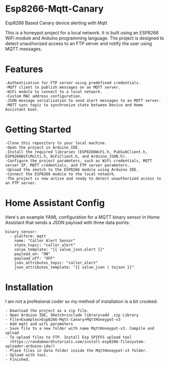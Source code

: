 # Esp8266-Mqtt-Canary
Esp8266 Based Canary device alerting with Mqtt

This is a honeypot project for a local network. It is built using an ESP8266 WiFi module and Arduino programming language. The project is designed to detect unauthorized access to an FTP server and notify the user using MQTT messages.

# Features

	-Authentication for FTP server using predefined credentials.
	-MQTT client to publish messages on an MQTT server.
	-WiFi module to connect to a local network.
	-Custom MAC address configuration.
	-JSON message serialization to send alert messages to an MQTT server.
	-MQTT sync topic to synchronize state between Device and Home Assistant boot.
	
# Getting Started

	-Clone this repository to your local machine.
	-Open the project in Arduino IDE.
	-Install the required libraries (ESP8266WiFi.h, PubSubClient.h, ESP8266WiFiMulti.h, WiFiClient.h, and Arduino_JSON.h).
	-Configure the project parameters, such as WiFi credentials, MQTT server IP, MQTT credentials, and FTP server parameters.
	-Upload the sketch to the ESP8266 module using Arduino IDE.
	-Connect the ESP8266 module to the local network.
	-The project is now active and ready to detect unauthorized access to an FTP server.

# Home Assistant Config

Here's an example YAML configuration for a MQTT binary sensor in Home Assistant that sends a JSON payload with three data points:

```
binary_sensor:
  - platform: mqtt
    name: "Caller Alert Sensor"
    state_topic: "caller_alert"
    value_template: "{{ value_json.alert }}"
    payload_on: "ON"
    payload_off: "OFF"
    json_attributes_topic: "caller_alert"
    json_attributes_template: "{{ value_json | tojson }}"
```
# Installation
I am not a profesional coder so my method of installation is a bit crooked.

	- Download the project as a zip file.
	- Open Arduino IDE, SKetch>include library>add .zip Library
	- File>Examples>Esp8266-Mqtt-Canary>MqttHoneypot-v3
	- Add mqtt and wifi parameters
	- Save file to a new folder with name MqttHoneypot-v3. Compile and upload
	- To upload files to FTP. Install Esp SPIFFS upload tool
	  (https://randomnerdtutorials.com/install-esp8266-filesystem-uploader-arduino-ide/)
	- Place files in data folder inside the MqttHoneypot-v3 folder.
	- Upload with tool.
	- Finished.

